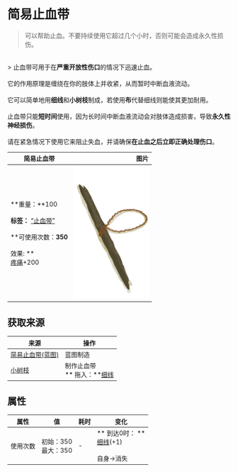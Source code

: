 # 简易止血带  
> 可以帮助止血。不要持续使用它超过几个小时，否则可能会造成永久性损伤。  
<br>  
> 止血带可用于在<b>严重开放性伤口</b>的情况下迅速止血。<br><br>它的作用原理是缠绕在你的肢体上并收紧，从而暂时中断血液流动。<br><br>它可以简单地用<b>细线</b>和<b>小树枝</b>制成，若使用<b>布</b>代替细线则能使其更加耐用。<br><br>止血带只能<b>短时间</b>使用，因为长时间中断血液流动会对肢体造成损害，导致<b>永久性神经损伤</b>。<br><br>请在紧急情况下使用它来阻止失血，并请确保<b>在止血之后立即正确处理伤口</b>。  
  
  简易止血带  |   图片   
 ----  |  ----:   
 **重量：**100<br><br>**标签：**	[“止血带”](tag_Tourniquet.md)<br><br>**可使用次数：**350<br><br>** 效果: **<br>[疼痛](Pain.md)+200  |  <img decoding="async" src="Sprite/TourniquetImprovised.png" href="a.md" style="max-width:300px;max-height:300px;">   
  
## 获取来源  
来源  |  操作  
----  |  ----  
[简易止血带(蓝图)](Bp_TourniquetRustic.md)  |  蓝图制造  
[小树枝](Sticks.md)  |  制作止血带<br>** 拖入：**[细线](CordFiber.md)  
## 属性   
属性  |  值  |  耗时  |  变化  
----  |  ----  |  ----  |  ----  
使用次数  |  初始：350<br>最大：350  |  -  |  ** 到达0时： **<br>  [细线](CordFiber.md)(+1)<br><br>自身→消失  


<script>document.title="简易止血带 - 卡牌生存百科 Card Survival Wiki";</script>